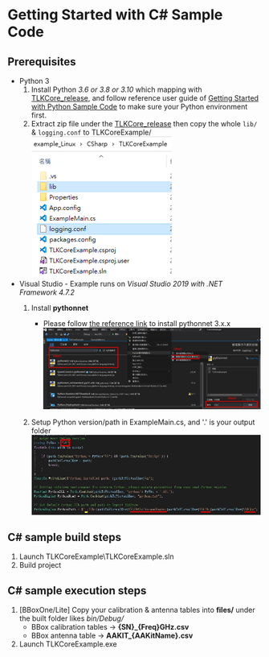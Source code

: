 # Getting Started with C# Sample Code

## Prerequisites

* Python 3
    1. Install Python *3.6 or 3.8 or 3.10* which mapping with [TLKCore_release](/release), and follow reference user guide of [Getting Started with Python Sample Code](/examples/Python/README.md) to make sure your Python environment first.
    2. Extract zip file under the [TLKCore_release](/release) then copy the whole `lib/` & `logging.conf` to TLKCoreExample/
        ![copy](/images/CS_Lib_copy.png)
* Visual Studio - Example runs on *Visual Studio 2019 with .NET Framework 4.7.2*
    1. Install **pythonnet**
        * Please follow [the reference link](https://learn.microsoft.com/en-us/nuget/consume-packages/install-use-packages-visual-studio) to install pythonnet 3.x.x
        ![Install_Python](/images/CS_Install_Python_Runtime.png)

    2. Setup Python version/path in ExampleMain.cs, and '.' is your output folder
        ![Python_Path](/images/CS_Python_Path_Setup.png)

## C# sample build steps

1. Launch TLKCoreExample\TLKCoreExample.sln
2. Build project

## C# sample execution steps

1. [BBoxOne/Lite] Copy your calibration & antenna tables into **files/** under the built folder likes *bin/Debug/*
    * BBox calibration tables -> **{SN}_{Freq}GHz.csv**
    * BBox antenna table -> **AAKIT_{AAKitName}.csv**
2. Launch TLKCoreExample.exe
